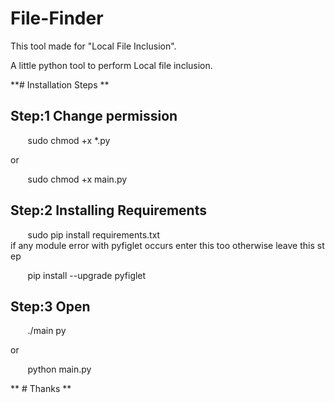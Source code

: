 # File-Finder

This tool made for "Local File Inclusion".

A little python tool to perform Local file inclusion.
  

 **# Installation Steps **
  
 ## Step:1 Change permission 
  
  
        sudo chmod +x *.py 
  
 or 
  
        sudo chmod +x main.py 
  
 ## Step:2 Installing Requirements 
  
  
        sudo pip install requirements.txt 
         
 if any module error with pyfiglet occurs enter this too otherwise leave this step 
  
        pip install --upgrade pyfiglet 
  
 ## Step:3 Open 
  
  
        ./main py  
  
 or 
  
        python main.py 
  
  
** # Thanks **
